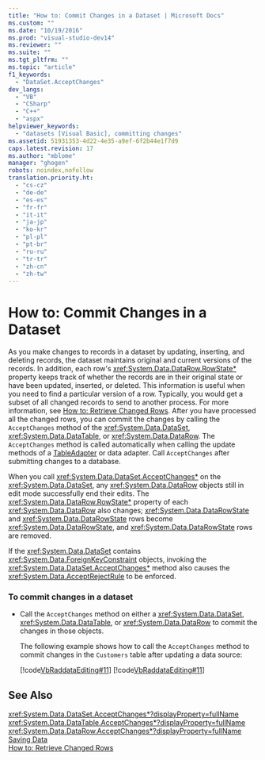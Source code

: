 ```yaml
---
title: "How to: Commit Changes in a Dataset | Microsoft Docs"
ms.custom: ""
ms.date: "10/19/2016"
ms.prod: "visual-studio-dev14"
ms.reviewer: ""
ms.suite: ""
ms.tgt_pltfrm: ""
ms.topic: "article"
f1_keywords: 
  - "DataSet.AcceptChanges"
dev_langs: 
  - "VB"
  - "CSharp"
  - "C++"
  - "aspx"
helpviewer_keywords: 
  - "datasets [Visual Basic], committing changes"
ms.assetid: 51931353-4d22-4e35-a9ef-6f2b44e1f7d9
caps.latest.revision: 17
ms.author: "mblome"
manager: "ghogen"
robots: noindex,nofollow
translation.priority.ht: 
  - "cs-cz"
  - "de-de"
  - "es-es"
  - "fr-fr"
  - "it-it"
  - "ja-jp"
  - "ko-kr"
  - "pl-pl"
  - "pt-br"
  - "ru-ru"
  - "tr-tr"
  - "zh-cn"
  - "zh-tw"
---
```

# How to: Commit Changes in a Dataset
As you make changes to records in a dataset by updating, inserting, and deleting records, the dataset maintains original and current versions of the records. In addition, each row's <xref:System.Data.DataRow.RowState*> property keeps track of whether the records are in their original state or have been updated, inserted, or deleted. This information is useful when you need to find a particular version of a row. Typically, you would get a subset of all changed records to send to another process. For more information, see [How to: Retrieve Changed Rows](../Topic/How%20to:%20Retrieve%20Changed%20Rows.md). After you have processed all the changed rows, you can commit the changes by calling the `AcceptChanges` method of the <xref:System.Data.DataSet>, <xref:System.Data.DataTable>, or <xref:System.Data.DataRow>. The `AcceptChanges` method is called automatically when calling the update methods of a [TableAdapter](../data-tools/tableadapter-overview.md) or data adapter. Call `AcceptChanges` after submitting changes to a database.  
  
 When you call <xref:System.Data.DataSet.AcceptChanges*> on the <xref:System.Data.DataSet>, any <xref:System.Data.DataRow> objects still in edit mode successfully end their edits. The <xref:System.Data.DataRow.RowState*> property of each <xref:System.Data.DataRow> also changes; <xref:System.Data.DataRowState> and <xref:System.Data.DataRowState> rows become <xref:System.Data.DataRowState>, and <xref:System.Data.DataRowState> rows are removed.  
  
 If the <xref:System.Data.DataSet> contains <xref:System.Data.ForeignKeyConstraint> objects, invoking the <xref:System.Data.DataSet.AcceptChanges*> method also causes the <xref:System.Data.AcceptRejectRule> to be enforced.  
  
### To commit changes in a dataset  
  
-   Call the `AcceptChanges` method on either a <xref:System.Data.DataSet>, <xref:System.Data.DataTable>, or <xref:System.Data.DataRow> to commit the changes in those objects.  
  
     The following example shows how to call the `AcceptChanges` method to commit changes in the `Customers` table after updating a data source:  
  
     [!code[VbRaddataEditing#11](../data-tools/codesnippet/CSharp/how-to--commit-changes-in-a-dataset_1.cs)]
[!code[VbRaddataEditing#11](../data-tools/codesnippet/VisualBasic/how-to--commit-changes-in-a-dataset_1.vb)]  
  
## See Also  
 <xref:System.Data.DataSet.AcceptChanges*?displayProperty=fullName>   
 <xref:System.Data.DataTable.AcceptChanges*?displayProperty=fullName>   
 <xref:System.Data.DataRow.AcceptChanges*?displayProperty=fullName>   
 [Saving Data](../data-tools/saving-data.md)   
 [How to: Retrieve Changed Rows](../Topic/How%20to:%20Retrieve%20Changed%20Rows.md)